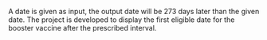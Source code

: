 A date is given as input, the output date will be 273 days later than the given date. The project is developed to display the first eligible date for the booster vaccine after the prescribed interval.
